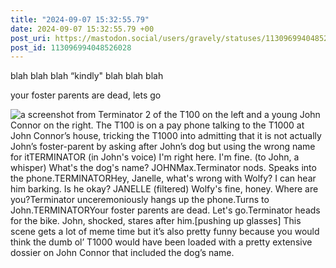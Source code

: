```yaml
---
title: "2024-09-07 15:32:55.79"
date: 2024-09-07 15:32:55.79 +00
post_uri: https://mastodon.social/users/gravely/statuses/113096994048526028
post_id: 113096994048526028
---
```

blah blah blah “kindly" blah blah blah

your foster parents are dead, lets go


![a screenshot from Terminator 2 of the T100 on the left and a young John Connor on the right. The T100 is on a pay phone talking to the T1000 at John Connor’s house, tricking the T1000 into admitting that it is not actually John’s foster-parent by asking after John’s dog but using the wrong name for itTERMINATOR           (in John's voice)      I'm right here.  I'm fine.           (to John, a whisper)      What's the dog's name?                 JOHNMax.Terminator nods. Speaks into the phone.TERMINATORHey, Janelle, what's wrong with Wolfy? I can      hear him barking.  Is he okay?                 JANELLE           (filtered)      Wolfy's fine, honey.  Where are you?Terminator unceremoniously hangs up the phone.Turns to John.TERMINATORYour foster parents are dead. Let's go.Terminator heads for the bike. John, shocked, stares after him.[pushing up glasses] This scene gets a lot of meme time but it’s also pretty funny because you would think the dumb ol’ T1000 would have been loaded with a pretty extensive dossier on John Connor that included the dog’s name. ](/images/113096993799970066.jpeg)

